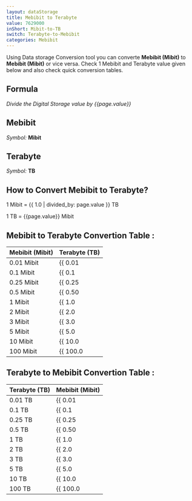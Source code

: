 ```yaml
---
layout: dataStorage
title: Mebibit to Terabyte
value: 7629000
inShort: Mibit-to-TB
switch: Terabyte-to-Mebibit
categories: Mebibit
---
```


Using Data storage Conversion tool you can converte **Mebibit (Mibit)** to **Mebibit (Mibit)** or vice versa. Check 1 Mebibit and Terabyte value given below and also check quick conversion tables.

## Formula
*Divide the Digital Storage value by {{page.value}}*

## Mebibit
*Symbol:* **Mibit**

## Terabyte
*Symbol:* **TB**

## How to Convert Mebibit to Terabyte?

1 Mibit = {{ 1.0 | divided_by: page.value }} TB

1 TB = {{page.value}} Mibit


## Mebibit to Terabyte Convertion Table :

| Mebibit (Mibit) | Terabyte (TB) |
| ---- | ---- |
| 0.01 Mibit | {{ 0.01 | divided_by: page.value }} TB |
| 0.1 Mibit | {{ 0.1 | divided_by: page.value }} TB |
| 0.25 Mibit | {{ 0.25 | divided_by: page.value }} TB |
| 0.5 Mibit | {{ 0.50 | divided_by: page.value }} TB |
| 1 Mibit | {{ 1.0 | divided_by: page.value }} TB |
| 2 Mibit | {{ 2.0 | divided_by: page.value }} TB |
| 3 Mibit | {{ 3.0 | divided_by: page.value }} TB |
| 5 Mibit | {{ 5.0 | divided_by: page.value }} TB |
| 10 Mibit | {{ 10.0 | divided_by: page.value }} TB |
| 100 Mibit | {{ 100.0 | divided_by: page.value }} TB |

## Terabyte to Mebibit Convertion Table :

| Terabyte (TB) | Mebibit (Mibit) |
| ---- | ---- |
| 0.01 TB | {{ 0.01 | times: page.value }} Mibit |
| 0.1 TB | {{ 0.1 | times: page.value }} Mibit |
| 0.25 TB | {{ 0.25 | times: page.value }} Mibit |
| 0.5 TB | {{ 0.50 | times: page.value }} Mibit |
| 1 TB | {{ 1.0 | times: page.value }} Mibit |
| 2 TB | {{ 2.0 | times: page.value }} Mibit |
| 3 TB | {{ 3.0 | times: page.value }} Mibit |
| 5 TB | {{ 5.0 | times: page.value }} Mibit |
| 10 TB | {{ 10.0 | times: page.value }} Mibit |
| 100 TB | {{ 100.0 | times: page.value }} Mibit |


<script>
document.getElementById('selectInput')[7].selected = true
document.getElementById('selectOutput')[16].selected = true
</script>

